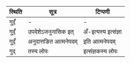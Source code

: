 | स्थिति | सूत्र | टिप्पणी |
| ----- | ------- | ------ |
| गुदँ॒ | - | - |
| गुदँ॒ | उपदेशेऽजनुनासिक इत् | अँ-इत्यस्य इत्संज्ञा |
| गुदँ॒ | अनुदात्तङित आत्मनेपदम् | इति आत्मनेपदम् |
| गुद् | तस्य लोपः | इत्संज्ञकस्य लोपः |
